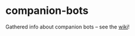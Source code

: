 # companion-bots
Gathered info about companion bots – see the [wiki](https://github.com/alexglow/companion-bots/wiki)!
